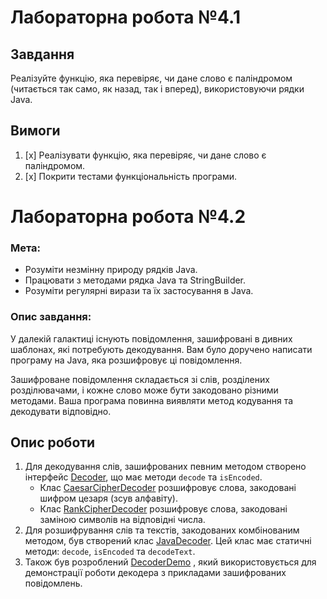 # Лабораторна робота №4.1

## Завдання
   Реалізуйте функцію, яка перевіряє, чи дане слово є паліндромом (читається так само, як назад, так і вперед), використовуючи рядки Java.

## Вимоги

1. [x] Реалізувати функцію, яка перевіряє, чи дане слово є паліндромом.
2. [x] Покрити тестами функціональність програми.

# Лабораторна робота №4.2
### Мета:
- Розуміти незмінну природу рядків Java.
- Працювати з методами рядка Java та StringBuilder.
- Розуміти регулярні вирази та їх застосування в Java.
### Опис завдання:
У далекій галактиці існують повідомлення, зашифровані в дивних шаблонах, які потребують декодування. Вам було доручено написати програму на Java, яка розшифровує ці повідомлення.

Зашифроване повідомлення складається зі слів, розділених розділювачами, і кожне слово може бути закодовано різними методами. Ваша програма повинна виявляти метод кодування та декодувати відповідно.

## Опис роботи

1. Для декодування слів, зашифрованих певним методом створено інтерфейс [Decoder](Decoder.java), що має методи `decode` та `isEncoded`.
   - Клас [CaesarCipherDecoder](DecodeMethods/CaesarCipherDecoder.java) розшифровує слова, закодовані шифром цезаря (зсув алфавіту).
   - Клас [RankCipherDecoder](DecodeMethods/RankCipherDecoder.java) розшифровує слова, закодовані заміною символів на відповідні числа.
2. Для розшифрування слів та текстів, закодованих комбінованим методом, був створений клас [JavaDecoder](JavaDecoder.java). Цей клас має статичні методи: `decode`, `isEncoded` та `decodeText`.
3. Також був розроблений [DecoderDemo](DecoderDemo.java) , який використовується для демонстрації роботи декодера з прикладами зашифрованих повідомлень.
